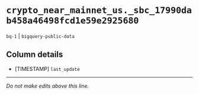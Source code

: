 # `crypto_near_mainnet_us._sbc_17990dab458a46498fcd1e59e2925680`
`bq-1` | `bigquery-public-data`

## Column details
* [TIMESTAMP] `last_update`

-------------------------------------------------------------------------------
*Do not make edits above this line.*
